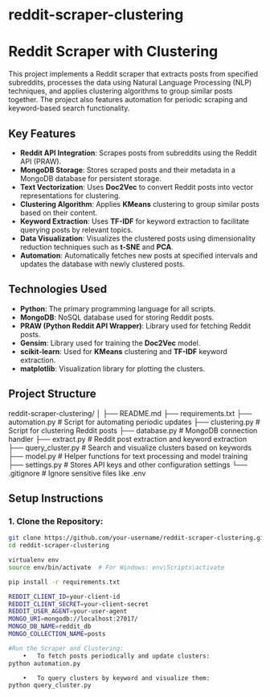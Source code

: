 # reddit-scraper-clustering
# Reddit Scraper with Clustering

This project implements a Reddit scraper that extracts posts from specified subreddits, processes the data using Natural Language Processing (NLP) techniques, and applies clustering algorithms to group similar posts together. The project also features automation for periodic scraping and keyword-based search functionality.

## Key Features
- **Reddit API Integration**: Scrapes posts from subreddits using the Reddit API (PRAW).
- **MongoDB Storage**: Stores scraped posts and their metadata in a MongoDB database for persistent storage.
- **Text Vectorization**: Uses **Doc2Vec** to convert Reddit posts into vector representations for clustering.
- **Clustering Algorithm**: Applies **KMeans** clustering to group similar posts based on their content.
- **Keyword Extraction**: Uses **TF-IDF** for keyword extraction to facilitate querying posts by relevant topics.
- **Data Visualization**: Visualizes the clustered posts using dimensionality reduction techniques such as **t-SNE** and **PCA**.
- **Automation**: Automatically fetches new posts at specified intervals and updates the database with newly clustered posts.

## Technologies Used
- **Python**: The primary programming language for all scripts.
- **MongoDB**: NoSQL database used for storing Reddit posts.
- **PRAW (Python Reddit API Wrapper)**: Library used for fetching Reddit posts.
- **Gensim**: Library used for training the **Doc2Vec** model.
- **scikit-learn**: Used for **KMeans** clustering and **TF-IDF** keyword extraction.
- **matplotlib**: Visualization library for plotting the clusters.

## Project Structure
reddit-scraper-clustering/
│
├── README.md
├── requirements.txt
├── automation.py       # Script for automating periodic updates
├── clustering.py       # Script for clustering Reddit posts
├── database.py         # MongoDB connection handler
├── extract.py          # Reddit post extraction and keyword extraction
├── query_cluster.py    # Search and visualize clusters based on keywords
├── model.py            # Helper functions for text processing and model training
├── settings.py         # Stores API keys and other configuration settings
└── .gitignore          # Ignore sensitive files like .env

## Setup Instructions

### 1. Clone the Repository:
```bash
git clone https://github.com/your-username/reddit-scraper-clustering.git
cd reddit-scraper-clustering

virtualenv env
source env/bin/activate  # For Windows: env\Scripts\activate

pip install -r requirements.txt

REDDIT_CLIENT_ID=your-client-id
REDDIT_CLIENT_SECRET=your-client-secret
REDDIT_USER_AGENT=your-user-agent
MONGO_URI=mongodb://localhost:27017/
MONGO_DB_NAME=reddit_db
MONGO_COLLECTION_NAME=posts

#Run the Scraper and Clustering:
	•	To fetch posts periodically and update clusters:
python automation.py

	•	To query clusters by keyword and visualize them:
python query_cluster.py
